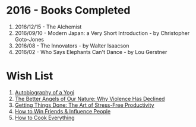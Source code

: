 # 2016 - Books Completed

1. 2016/12/15 - The Alchemist
1. 2016/09/10 - Modern Japan: a Very Short Introduction - by Christopher Goto-Jones
1. 2016/08 - The Innovators - by Walter Isaacson
1. 2016/02 - Who Says Elephants Can't Dance - by Lou Gerstner

# Wish List
1. [Autobiography of a Yogi](https://www.ananda.org/free-inspiration/books/autobiography-of-a-yogi/)
1. [The Better Angels of Our Nature: Why Violence Has Declined](https://www.amazon.com/Better-Angels-Our-Nature-Violence/dp/0143122010)
1. [Getting Things Done: The Art of Stress-Free Productivity](https://www.amazon.com/Getting-Things-Done-Stress-Free-Productivity/dp/0142000280?ie=UTF8&s=books&qid=1218403759&sr=1-1)
1. [How to Win Friends & Influence People](https://www.amazon.com/How-Win-Friends-Influence-People/dp/0671027034?ie=UTF8&s=books&qid=1218403883&sr=1-1)
1. [How to Cook Everything](https://www.amazon.com/How-Cook-Everything-Simple-Recipes/dp/0471789186?ie=UTF8&s=books&qid=1218223090&sr=1-1)
